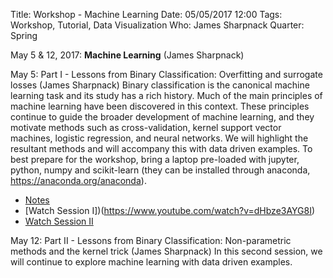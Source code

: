 Title: Workshop - Machine Learning
Date: 05/05/2017 12:00 
Tags: Workshop, Tutorial, Data Visualization
Who: James Sharpnack
Quarter: Spring

May 5 & 12, 2017: __Machine Learning__ (James Sharpnack)
	
May 5: Part I - Lessons from Binary Classification: Overfitting and surrogate losses (James Sharpnack)
Binary classification is the canonical machine learning task and its study has a rich history.  Much of the main principles of machine learning have been discovered in this context.  These principles continue to guide the broader development of machine learning, and they motivate methods such as cross-validation, kernel support vector machines, logistic regression, and neural networks.  We will highlight the resultant methods and will accompany this with data driven examples. To best prepare for the workshop, bring a laptop pre-loaded with jupyter, python, numpy and scikit-learn (they can be installed through anaconda, https://anaconda.org/anaconda). 

+ [Notes](https://github.com/jsharpna/DavisSML/tree/master/lectures/classify)
+ [Watch Session I])(https://www.youtube.com/watch?v=dHbze3AYG8I)
+ [Watch Session II](https://www.youtube.com/watch?v=T64qdgdGRmw)

May 12: Part II - Lessons from Binary Classification: Non-parametric methods and the kernel trick (James Sharpnack)
In this second session, we will continue to explore machine learning with data driven examples.

